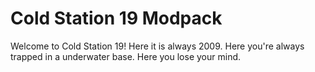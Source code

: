 # Cold Station 19 Modpack

Welcome to Cold Station 19! Here it is always 2009. Here you're always trapped in a underwater base. Here you lose your mind. 
